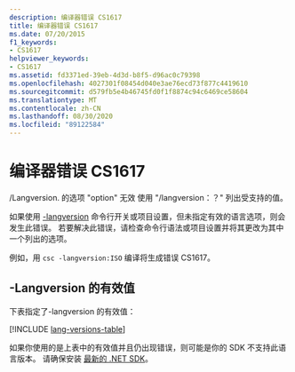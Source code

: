 ```yaml
---
description: 编译器错误 CS1617
title: 编译器错误 CS1617
ms.date: 07/20/2015
f1_keywords:
- CS1617
helpviewer_keywords:
- CS1617
ms.assetid: fd3371ed-39eb-4d3d-b8f5-d96ac0c79398
ms.openlocfilehash: 4027301f08454d040e3ae76ecd73f877c4419610
ms.sourcegitcommit: d579fb5e4b46745fd0f1f8874c94c6469ce58604
ms.translationtype: MT
ms.contentlocale: zh-CN
ms.lasthandoff: 08/30/2020
ms.locfileid: "89122584"
---
```

# <a name="compiler-error-cs1617"></a>编译器错误 CS1617

/Langversion. 的选项 "option" 无效 使用 "/langversion：？" 列出受支持的值。

如果使用 [-langversion](../language-reference/compiler-options/langversion-compiler-option.md) 命令行开关或项目设置，但未指定有效的语言选项，则会发生此错误。 若要解决此错误，请检查命令行语法或项目设置并将其更改为其中一个列出的选项。

例如，用 `csc -langversion:ISO` 编译将生成错误 CS1617。

## <a name="valid-values-for--langversion"></a>-Langversion 的有效值

下表指定了-langversion 的有效值：

[!INCLUDE [lang-versions-table](../language-reference/includes/langversion-table.md)]

如果你使用的是上表中的有效值并且仍出现错误，则可能是你的 SDK 不支持此语言版本。 请确保安装 [最新的 .NET SDK](https://dotnet.microsoft.com/download/)。
